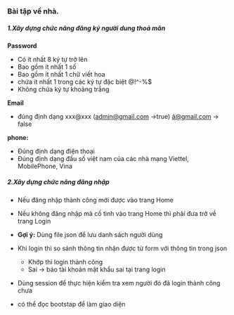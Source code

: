 ### Bài tập về nhà.
##### 1.Xây dựng chức năng đăng ký người dung thoả mãn

**Password**
* Có ít nhất 8 ký tự trở lên
 * Bao gồm ít nhất 1 số
 * Bao gồm ít nhất 1 chữ viết hoa
 * chứa ít nhất 1 trong các ký tự đặc biệt @!^-%$
 * Không chứa ký tự khoảng trắng
 
 **Email**
   * đúng định dạng xxx@xxx (admin@gmail.com ->true) á@gmail.com -> false
   
   **phone:**
   * Đúng định dạng điện thoại 
   * Đúng định dạng đầu số việt nam của các nhà mạng Viettel, MobilePhone, Vina

##### 2.Xây dựng chức năng đăng nhập
* Nếu đăng nhập thành công mới được vào trang Home
* Nếu không đăng nhập mà cố tình vào trang Home thì phải đưa trở về trang Login
* **Gợi ý:** Dùng file json để lưu danh sách người dùng
* Khi login thì so sánh thông tin nhận được từ form với thông tin trong json
    * Khớp thì login thành công 
    * Sai -> báo tài khoản mật khẩu sai tại trang login
 
* Dùng session để thực hiện kiểm tra xem người đó đã login thành công chưa
* có thể đọc bootstap để làm giao diện